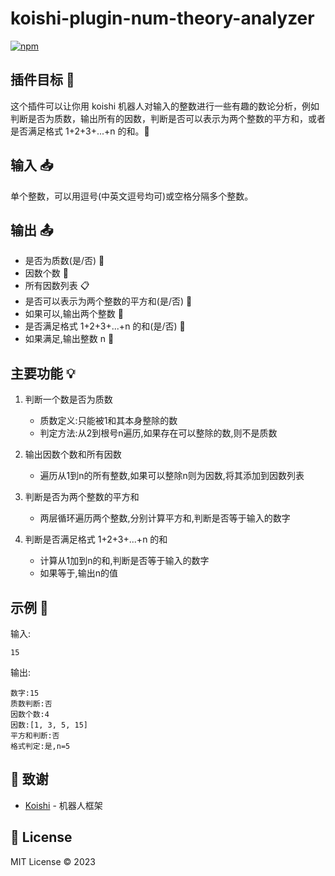 # koishi-plugin-num-theory-analyzer

[![npm](https://img.shields.io/npm/v/koishi-plugin-num-theory-analyzer?style=flat-square)](https://www.npmjs.com/package/koishi-plugin-num-theory-analyzer)

## 插件目标 🎯

这个插件可以让你用 koishi 机器人对输入的整数进行一些有趣的数论分析，例如判断是否为质数，输出所有的因数，判断是否可以表示为两个整数的平方和，或者是否满足格式 1+2+3+...+n 的和。🔢

## 输入 📥

单个整数，可以用逗号(中英文逗号均可)或空格分隔多个整数。

## 输出 📤

- 是否为质数(是/否) 🌟
- 因数个数 🧮
- 所有因数列表 📋
- 是否可以表示为两个整数的平方和(是/否) 🚀
- 如果可以,输出两个整数 🎲
- 是否满足格式 1+2+3+...+n 的和(是/否) 🌈
- 如果满足,输出整数 n 🎯

## 主要功能 💡

1. 判断一个数是否为质数

   - 质数定义:只能被1和其本身整除的数
   - 判定方法:从2到根号n遍历,如果存在可以整除的数,则不是质数

2. 输出因数个数和所有因数

   - 遍历从1到n的所有整数,如果可以整除n则为因数,将其添加到因数列表

3. 判断是否为两个整数的平方和

   - 两层循环遍历两个整数,分别计算平方和,判断是否等于输入的数字

4. 判断是否满足格式 1+2+3+...+n 的和

   - 计算从1加到n的和,判断是否等于输入的数字
   - 如果等于,输出n的值

## 示例 🌟

输入:

```
15
```

输出:

```
数字:15
质数判断:否
因数个数:4
因数:[1, 3, 5, 15]  
平方和判断:否
格式判定:是,n=5
```

## 🙏 致谢

* [Koishi](https://koishi.chat/) - 机器人框架

## 📄 License

MIT License © 2023